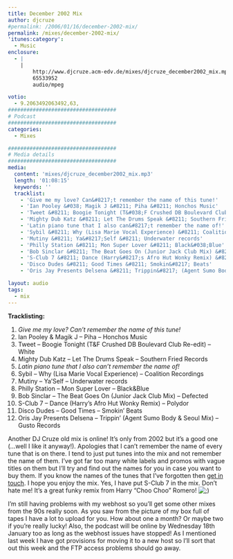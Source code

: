 ```yaml
---
title: December 2002 Mix
author: djcruze
#permalink: /2006/01/16/december-2002-mix/
permalink: /mixes/december-2002-mix/
'itunes:category':
  - Music
enclosure:
  - |
    |
        http://www.djcruze.acm-edv.de/mixes/djcruze_december2002_mix.mp3
        65533952
        audio/mpeg

votio:
  - 9.2063492063492,63,
###################################
# Podcast
###################################
categories:
  - Mixes

###################################
# Media details
###################################
media:
  content: 'mixes/djcruze_december2002_mix.mp3'
  length: '01:08:15'
  keywords: ''
  tracklist:
    - 'Give me my love? Can&#8217;t remember the name of this tune!'
    - 'Ian Pooley &#038; Magik J &#8211; Piha &#8211; Honchos Music'
    - 'Tweet &#8211; Boogie Tonight (T&#038;F Crushed DB Boulevard Club Re-edit) &#8211; White'
    - 'Mighty Dub Katz &#8211; Let The Drums Speak &#8211; Southern Fried Records'
    - 'Latin piano tune that I also can&#8217;t remember the name of!'
    - 'Sybil &#8211; Why (Lisa Marie Vocal Experience) &#8211; Coalition Recordings'
    - 'Mutiny &#8211; Ya&#8217;Self &#8211; Underwater records'
    - 'Philly Station &#8211; Mon Super Lover &#8211; Black&#038;Blue'
    - 'Bob Sinclar &#8211; The Beat Goes On (Junior Jack Club Mix) &#8211; Defected'
    - 'S-Club 7 &#8211; Dance (Harry&#8217;s Afro Hut Wonky Remix) &#8211; Polydor'
    - 'Disco Dudes &#8211; Good Times &#8211; Smokin&#8217; Beats'
    - 'Oris Jay Presents Delsena &#8211; Trippin&#8217; (Agent Sumo Body &#038; Seoul Mix) &#8211; Gusto Records'

layout: audio
tags:
  - mix
---
```


**Tracklisting:**

1. _Give me my love? Can&#8217;t remember the name of this tune!_
2. Ian Pooley &#038; Magik J &#8211; Piha &#8211; Honchos Music
3. Tweet &#8211; Boogie Tonight (T&#038;F Crushed DB Boulevard Club Re-edit) &#8211; White
4. Mighty Dub Katz &#8211; Let The Drums Speak &#8211; Southern Fried Records
5. _Latin piano tune that I also can&#8217;t remember the name of!_
6. Sybil &#8211; Why (Lisa Marie Vocal Experience) &#8211; Coalition Recordings
7. Mutiny &#8211; Ya&#8217;Self &#8211; Underwater records
8. Philly Station &#8211; Mon Super Lover &#8211; Black&#038;Blue
9. Bob Sinclar &#8211; The Beat Goes On (Junior Jack Club Mix) &#8211; Defected
10. S-Club 7 &#8211; Dance (Harry&#8217;s Afro Hut Wonky Remix) &#8211; Polydor
11. Disco Dudes &#8211; Good Times &#8211; Smokin&#8217; Beats
12. Oris Jay Presents Delsena &#8211; Trippin&#8217; (Agent Sumo Body &#038; Seoul Mix) &#8211; Gusto Records

Another DJ Cruze old mix is online! It&#8217;s only from 2002 but it&#8217;s a good one (&#8230;well I like it anyway!). Apologies that I can&#8217;t remember the name of every tune that is on there. I tend to just put tunes into the mix and not remember the name of them. I&#8217;ve got far too many white labels and promos with vague titles on them but I&#8217;ll try and find out the names for you in case you want to buy them. If you know the names of the tunes that I&#8217;ve forgotten then [get in touch][1]. I hope you enjoy the mix. Yes, I have put S-Club 7 in the mix. Don&#8217;t hate me! It&#8217;s a great funky remix from Harry &#8220;Choo Choo&#8221; Romero! <img src="http://www.djcruze.co.uk/cms/wp-includes/images/smilies/icon_wink.gif" alt=";)" class="wp-smiley" />

I&#8217;m still having problems with my webhost so you&#8217;ll get some other mixes from the 90s really soon. As you saw from the picture of my box full of tapes I have a lot to upload for you. How about one a month? Or maybe two if you&#8217;re really lucky! Also, the podcast will be online by Wednesday 18th January too as long as the webhost issues have stopped! As I mentioned last week I have got provisions for moving it to a new host so I&#8217;ll sort that out this week and the FTP access problems should go away.

[1]: /contact

